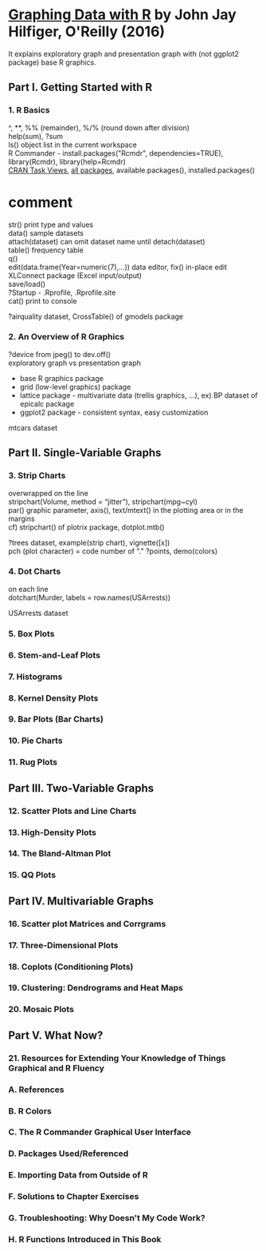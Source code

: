 # [Graphing Data with R][book] by John Jay Hilfiger, O'Reilly (2016)

[book]: http://shop.oreilly.com/product/0636920038382.do

It explains exploratory graph and presentation graph with (not ggplot2 package)
 base R graphics.

## Part I. Getting Started with R

### 1. R Basics

^, **, %% (remainder), %/% (round down after division)<br>
help(sum), ?sum<br>
ls() object list in the current workspace<br>
R Commander - install.packages("Rcmdr", dependencies=TRUE), library(Rcmdr), library(help=Rcmdr)<br>
[CRAN Task Views](https://cran.r-project.org/web/views/), [all packages](https://cran.r-project.org/web/packages/available_packages_by_name.html), available.packages(), installed.packages()<br>
 # comment<br>
str() print type and values<br>
data() sample datasets<br>
attach(dataset) can omit dataset name until detach(dataset)<br>
table() frequency table<br>
q()<br>
edit(data.frame(Year=numeric(7),...)) data editor, fix() in-place edit<br>
XLConnect package (Excel input/output)<br>
save/load()<br>
?Startup - .Rprofile, .Rprofile.site<br>
cat() print to console

?airquality dataset, CrossTable() of gmodels package

### 2. An Overview of R Graphics

?device from jpeg() to dev.off()<br>
exploratory graph vs presentation graph

* base R graphics package
* grid (low-level graphics) package
* lattice package - multivariate data (trellis graphics, ...),
  ex) BP dataset of epicalc package
* ggplot2 package - consistent syntax, easy customization

mtcars dataset

## Part II. Single-Variable Graphs

### 3. Strip Charts

overwrapped on the line<br>
stripchart(Volume, method = “jitter”), stripchart(mpg~cyl)<br>
par() graphic parameter, axis(),
 text/mtext() in the plotting area or in the margins<br>
cf) stripchart() of plotrix package, dotplot.mtb()

?trees dataset, example(strip chart), vignette([x])<br>
pch (plot character) = code number of "." ?points, demo(colors)

### 4. Dot Charts

on each line<br>
dotchart(Murder, labels = row.names(USArrests))

USArrests dataset

### 5. Box Plots

### 6. Stem-and-Leaf Plots

### 7. Histograms

### 8. Kernel Density Plots

### 9. Bar Plots (Bar Charts)

### 10. Pie Charts

### 11. Rug Plots

## Part III. Two-Variable Graphs

### 12. Scatter Plots and Line Charts

### 13. High-Density Plots

### 14. The Bland-Altman Plot

### 15. QQ Plots

## Part IV. Multivariable Graphs

### 16. Scatter plot Matrices and Corrgrams

### 17. Three-Dimensional Plots

### 18. Coplots (Conditioning Plots)

### 19. Clustering: Dendrograms and Heat Maps

### 20. Mosaic Plots

## Part V. What Now?

### 21. Resources for Extending Your Knowledge of Things Graphical and R Fluency

### A. References

### B. R Colors

### C. The R Commander Graphical User Interface

### D. Packages Used/Referenced

### E. Importing Data from Outside of R

### F. Solutions to Chapter Exercises

### G. Troubleshooting: Why Doesn't My Code Work?

### H. R Functions Introduced in This Book

